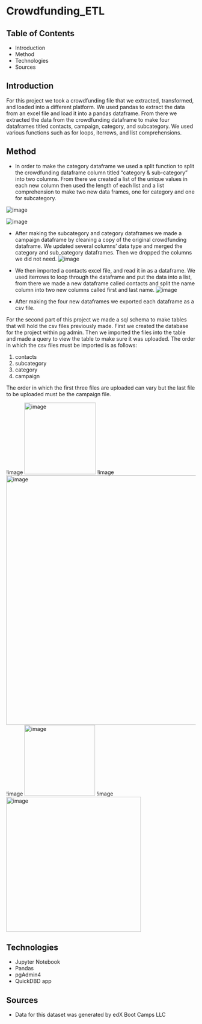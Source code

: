 # Crowdfunding_ETL

## Table of Contents
- Introduction
- Method
- Technologies
- Sources

## Introduction

For this project we took a crowdfunding file that we extracted, transformed, and loaded into a different platform. We used pandas to extract the data from an excel file and load it into a pandas dataframe. From there we extracted the data from the crowdfunding dataframe to make four dataframes titled contacts, campaign, category, and subcategory.  We used various functions such as for loops, iterrows, and  list comprehensions. 

## Method

* In order to make the category dataframe we used a split function to split the crowdfunding dataframe column titled “category & sub-category” into two columns. From there we created a list of the unique values in each new column then used the length of each list and a list comprehension to make two new data frames, one for category and one for subcategory.

![image](https://user-images.githubusercontent.com/118862894/227392750-b706d2a9-2cf4-45b7-9bf6-0b9074652ae6.png)


![image](https://user-images.githubusercontent.com/118862894/227392856-776af01d-6a5a-4f66-a332-f34bd50c7b98.png)


* After making the subcategory and category dataframes we made a campaign dataframe by cleaning a copy of the original crowdfunding dataframe. We updated several columns’ data type and merged the category and sub_category dataframes. Then we dropped the columns we did not need.
![image](https://user-images.githubusercontent.com/118862894/227390041-d451355e-ce24-4475-ba0e-197d6f0f2fef.png)

* We then imported a contacts excel file, and read it in as a dataframe. We used iterrows to loop through the dataframe and put the data into a list, from there we made a new dataframe called contacts and split the name column into two new columns called first and last name.
![image](https://user-images.githubusercontent.com/118862894/227393421-38b7e7e0-b24a-4154-ae44-e97001d7f4c5.png)


* After making the four new dataframes we exported each dataframe as a csv file. 

For the second part of this project we made a sql schema to make tables that will hold the csv files previously made. First we created the database for the project within pg admin. Then we imported the files into the table and made a query to view the table to make sure it was uploaded. The order in which the csv files must be imported is as follows:
1. contacts
2. subcategory
3. category
4. campaign
		
The order in which the first three files are uploaded can vary but the last file to be uploaded must be the campaign file. 

!image <img width="190" alt="image" src="https://user-images.githubusercontent.com/118862894/227390317-f8baca0c-594f-4330-8911-7e64b3695b92.png">
!image <img width="662" alt="image" src="https://user-images.githubusercontent.com/118862894/227390440-65c17268-799f-4311-aac6-c9ef2d58a877.png">
!image <img width="188" alt="image" src="https://user-images.githubusercontent.com/118862894/227390545-34115154-cfa2-4c23-857e-10d0909b38d1.png">
!image <img width="358" alt="image" src="https://user-images.githubusercontent.com/118862894/227390583-7eff0e70-ad65-4c63-a754-d46c01b77add.png">

## Technologies

* Jupyter Notebook
* Pandas
* pgAdmin4
* QuickDBD app

## Sources

- Data for this dataset was generated by edX Boot Camps LLC

